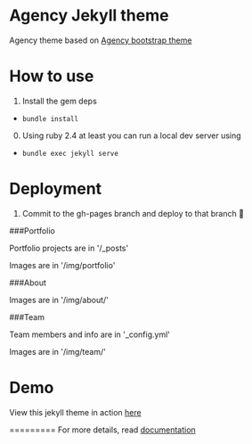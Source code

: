 Agency Jekyll theme
====================

Agency theme based on [Agency bootstrap theme ](http://startbootstrap.com/templates/agency/)

# How to use

1. Install the gem deps
  + `bundle install`
0. Using ruby 2.4 at least you can run a local dev server using
  + `bundle exec jekyll serve`

# Deployment

1. Commit to the gh-pages branch and deploy to that branch :tada:

###Portfolio

Portfolio projects are in '/_posts'

Images are in '/img/portfolio'

###About

Images are in '/img/about/'

###Team

Team members and info are in '_config.yml'

Images are in '/img/team/'


# Demo

View this jekyll theme in action [here](https://camallen.github.io/cjd)

=========
For more details, read [documentation](http://jekyllrb.com/)
